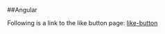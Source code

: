 ##Angular 

Following is a link to the like button page:
[like-button](http://tiy-gracelee-like-button.surge.sh)
